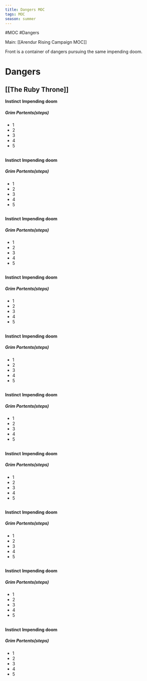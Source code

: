 ```yaml
---
title: Dangers MOC
tags: MOC
season: summer
---
```

 

#MOC #Dangers

Main: [[Arendur Rising Campaign MOC]]

Front is a container of dangers pursuing the same impending doom.
# Dangers
## [[The Ruby Throne]]
**Instinct** 
**Impending doom**
##### Grim Portents(steps)
- 1
- 2
- 3
- 4
- 5
## 
**Instinct**
**Impending doom**
##### Grim Portents(steps)
- 1
- 2
- 3
- 4
- 5
## 
**Instinct**
**Impending doom**
##### Grim Portents(steps)
- 1
- 2
- 3
- 4
- 5
## 
**Instinct**
**Impending doom**
##### Grim Portents(steps)
- 1
- 2
- 3
- 4
- 5
## 
**Instinct**
**Impending doom**
##### Grim Portents(steps)
- 1
- 2
- 3
- 4
- 5
## 
**Instinct**
**Impending doom**
##### Grim Portents(steps)
- 1
- 2
- 3
- 4
- 5
## 
**Instinct**
**Impending doom**
##### Grim Portents(steps)
- 1
- 2
- 3
- 4
- 5
## 
**Instinct**
**Impending doom**
##### Grim Portents(steps)
- 1
- 2
- 3
- 4
- 5
## 
**Instinct**
**Impending doom**
##### Grim Portents(steps)
- 1
- 2
- 3
- 4
- 5
## 
**Instinct**
**Impending doom**
##### Grim Portents(steps)
- 1
- 2
- 3
- 4
- 5
